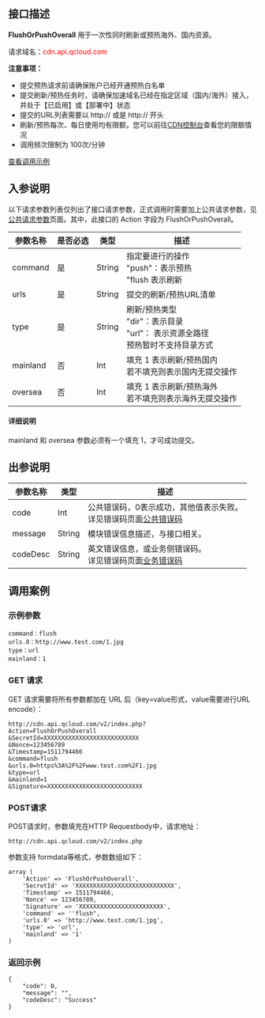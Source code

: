 ## 接口描述
**FlushOrPushOverall** 用于一次性同时刷新或预热海外、国内资源。

请求域名：<font style="color:red">cdn.api.qcloud.com</font>

**注意事项：**

+ 提交预热请求前请确保账户已经开通预热白名单
+ 提交刷新/预热任务时，请确保加速域名已经在指定区域（国内/海外）接入，并处于【已启用】或【部署中】状态
+ 提交的URL列表需要以 http:// 或是 http:// 开头
+ 刷新/预热每次、每日使用均有限额，您可以前往[CDN控制台](http://console.tcecqpoc.fsphere.cn/cdn/refresh)查看您的限额情况
+ 调用频次限制为 100次/分钟


[查看调用示例](/document/product/228/1734)

## 入参说明
以下请求参数列表仅列出了接口请求参数，正式调用时需要加上公共请求参数，见[公共请求参数](/doc/api/231/4473)页面。其中，此接口的 Action 字段为 FlushOrPushOverall。

| 参数名称     | 是否必选 | 类型     | 描述                                       |
| -------- | ---- | ------ | ---------------------------------------- |
| command  | 是    | String | 指定要进行的操作<br/> "push"：表示预热<br/> "flush 表示刷新 |
| urls     | 是    | String | 提交的刷新/预热URL清单                            |
| type     | 是    | String | 刷新/预热类型<br/>"dir"：表示目录<br/>"url"： 表示资源全路径<br/>预热暂时不支持目录方式 |
| mainland | 否    | Int    | 填充 1 表示刷新/预热国内<br/>若不填充则表示国内无提交操作        |
| oversea  | 否    | Int    | 填充 1 表示刷新/预热海外<br/>若不填充则表示海外无提交操作        |

#### 详细说明

mainland 和 oversea 参数必须有一个填充 1，才可成功提交。

## 出参说明
| 参数名称     | 类型     | 描述                                       |
| -------- | ------ | ---------------------------------------- |
| code     | Int    | 公共错误码，0表示成功，其他值表示失败。<br/>详见错误码页面[公共错误码](/doc/api/231/5078#1.-.E5.85.AC.E5.85.B1.E9.94.99.E8.AF.AF.E7.A0.81) |
| message  | String | 模块错误信息描述，与接口相关。                          |
| codeDesc | String | 英文错误信息，或业务侧错误码。<br/>详见错误码页面[业务错误码](/document/product/228/5078#2.-.E6.A8.A1.E5.9D.97.E9.94.99.E8.AF.AF.E7.A0.81) |


## 调用案例
### 示例参数

```
command：flush
urls.0：http://www.test.com/1.jpg
type：url
mainland：1
```

### GET 请求
GET 请求需要将所有参数都加在 URL 后（key=value形式，value需要进行URL encode）：
```
http://cdn.api.qcloud.com/v2/index.php?
Action=FlushOrPushOverall
&SecretId=XXXXXXXXXXXXXXXXXXXXXXXXXXX
&Nonce=123456789
&Timestamp=1511794466
&command=flush
&urls.0=https%3A%2F%2Fwww.test.com%2F1.jpg
&type=url
&mainland=1
&Signature=XXXXXXXXXXXXXXXXXXXXXXXXXXX
```

### POST请求
POST请求时，参数填充在HTTP Requestbody中，请求地址：
```
http://cdn.api.qcloud.com/v2/index.php
```
参数支持 formdata等格式，参数数组如下：

```
array (
	'Action' => 'FlushOrPushOverall',
	'SecretId' => 'XXXXXXXXXXXXXXXXXXXXXXXXXXXX',
	'Timestamp' => 1511794466,
	'Nonce' => 123456789,
	'Signature' => 'XXXXXXXXXXXXXXXXXXXXXXXX',
	'command' => ''flush",
	'urls.0' => 'http://www.test.com/1.jpg',
	'type' => 'url',
	'mainland' => '1'
)
```

### 返回示例

```
{
    "code": 0,
    "message": "",
    "codeDesc": "Success"
}
```


